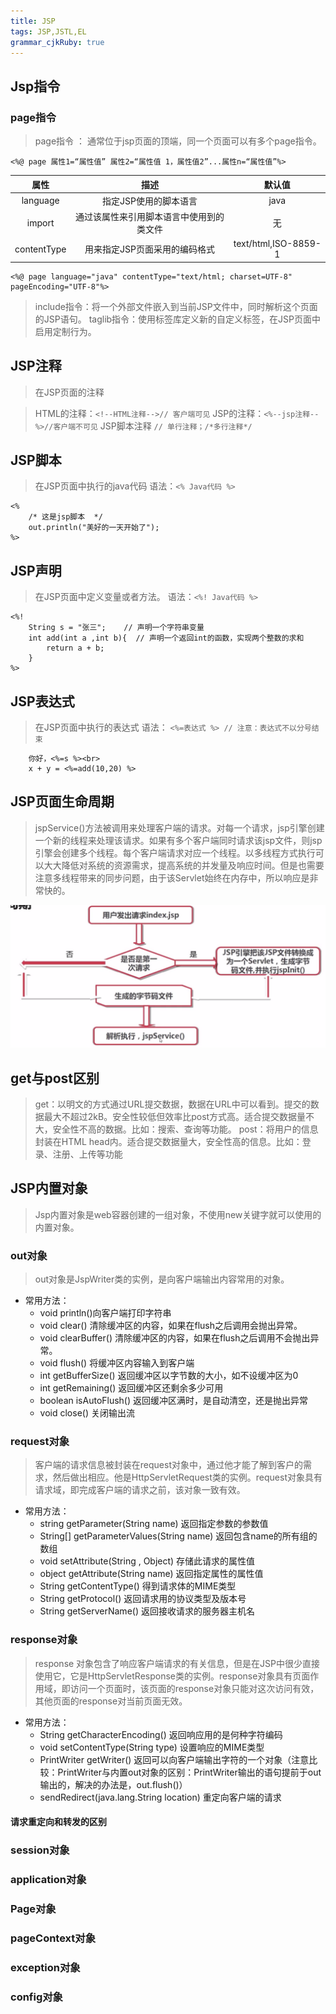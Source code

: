 ```yaml
---
title: JSP
tags: JSP,JSTL,EL
grammar_cjkRuby: true
---
```


## Jsp指令

### page指令

> page指令 ： 通常位于jsp页面的顶端，同一个页面可以有多个page指令。

``` stylus
<%@ page 属性1=“属性值” 属性2=“属性值	1，属性值2”...属性n=“属性值”%>
```

|   属性  |   描述  |   默认值  |
| :---: | :---: | :---: |
| language    | 指定JSP使用的脚本语言    |   java  |
|  import   | 通过该属性来引用脚本语言中使用到的类文件    |  无   |
|  contentType   |  用来指定JSP页面采用的编码格式   | text/html,ISO-8859-1    |

``` stylus
<%@ page language="java" contentType="text/html; charset=UTF-8" pageEncoding="UTF-8"%>
```


> include指令：将一个外部文件嵌入到当前JSP文件中，同时解析这个页面的JSP语句。
> taglib指令：使用标签库定义新的自定义标签，在JSP页面中启用定制行为。

## JSP注释

> 在JSP页面的注释

> HTML的注释：`<!--HTML注释-->// 客户端可见`
> JSP的注释：`<%--jsp注释--%>//客户端不可见`
> JSP脚本注释 `// 单行注释；/*多行注释*/`

## JSP脚本
> 在JSP页面中执行的java代码
> 语法：`<% Java代码 %>`

``` stylus
<%
	/* 这是jsp脚本  */
	out.println("美好的一天开始了");
%>
```


## JSP声明
> 在JSP页面中定义变量或者方法。
> 语法：`<%! Java代码 %>`

``` stylus
<%! 
	String s = "张三";	// 声明一个字符串变量
	int add(int a ,int b){	// 声明一个返回int的函数，实现两个整数的求和
		return a + b;
	}
%>
```

## JSP表达式
> 在JSP页面中执行的表达式
> 语法： `<%=表达式 %> // 注意：表达式不以分号结束` 

``` stylus
	你好，<%=s %><br>
	x + y = <%=add(10,20) %>
```

## JSP页面生命周期
> jspService()方法被调用来处理客户端的请求。对每一个请求，jsp引擎创建一个新的线程来处理该请求。如果有多个客户端同时请求该jsp文件，则jsp引擎会创建多个线程。每个客户端请求对应一个线程。以多线程方式执行可以大大降低对系统的资源需求，提高系统的并发量及响应时间。但是也需要注意多线程带来的同步问题，由于该Servlet始终在内存中，所以响应是非常快的。

![JSP生命周期][1]
## get与post区别
> get：以明文的方式通过URL提交数据，数据在URL中可以看到。提交的数据最大不超过2kB。安全性较低但效率比post方式高。适合提交数据量不大，安全性不高的数据。比如：搜索、查询等功能。
> post：将用户的信息封装在HTML head内。适合提交数据量大，安全性高的信息。比如：登录、注册、上传等功能
## JSP内置对象
> Jsp内置对象是web容器创建的一组对象，不使用new关键字就可以使用的内置对象。

### out对象
> out对象是JspWriter类的实例，是向客户端输出内容常用的对象。
- 常用方法：
	- void  println()向客户端打印字符串
	- void clear() 清除缓冲区的内容，如果在flush之后调用会抛出异常。
	- void clearBuffer() 清除缓冲区的内容，如果在flush之后调用不会抛出异常。
	- void flush() 将缓冲区内容输入到客户端
	- int getBufferSize() 返回缓冲区以字节数的大小，如不设缓冲区为0
	- int getRemaining() 返回缓冲区还剩余多少可用
	- boolean isAutoFlush() 返回缓冲区满时，是自动清空，还是抛出异常
	- void close() 关闭输出流

### request对象
> 客户端的请求信息被封装在request对象中，通过他才能了解到客户的需求，然后做出相应。他是HttpServletRequest类的实例。request对象具有请求域，即完成客户端的请求之前，该对象一致有效。

- 常用方法：
	- string getParameter(String name) 返回指定参数的参数值
	- String[] getParameterValues(String name) 返回包含name的所有组的数组
	- void setAttribute(String , Object) 存储此请求的属性值
	- object getAttribute(String name) 返回指定属性的属性值
	- String getContentType() 得到请求体的MIME类型
	- String getProtocol() 返回请求用的协议类型及版本号
	- String getServerName() 返回接收请求的服务器主机名


### response对象
> response 对象包含了响应客户端请求的有关信息，但是在JSP中很少直接使用它，它是HttpServletResponse类的实例。response对象具有页面作用域，即访问一个页面时，该页面的response对象只能对这次访问有效，其他页面的response对当前页面无效。

- 常用方法：
	- String getCharacterEncoding() 返回响应用的是何种字符编码
	- void setContentType(String type) 设置响应的MIME类型
	- PrintWriter getWriter() 返回可以向客户端输出字符的一个对象（注意比较：PrintWriter与内置out对象的区别：PrintWriter输出的语句提前于out输出的，解决的办法是，out.flush()）
	- sendRedirect(java.lang.String location) 重定向客户端的请求
#### 请求重定向和转发的区别

> 


### session对象

### application对象
### Page对象
### pageContext对象
### exception对象
### config对象





  [1]: https://www.github.com/xiesen310/notes_Images/raw/master/images/1500174427823.jpg